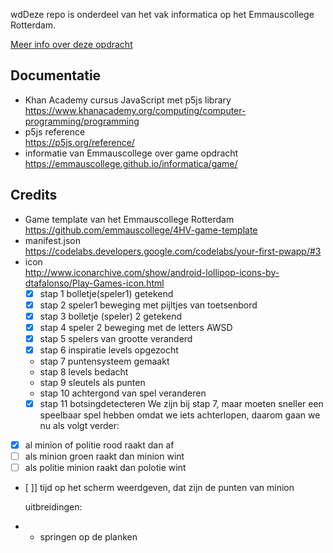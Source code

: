wdDeze repo is onderdeel van het vak informatica op het Emmauscollege Rotterdam.

[Meer info over deze opdracht](https://informatica.emmauscollege.nl/)

## Documentatie
- Khan Academy cursus JavaScript met p5js library <br>
https://www.khanacademy.org/computing/computer-programming/programming
- p5js reference <br>
https://p5js.org/reference/
- informatie van Emmauscollege over game opdracht <br>
https://emmauscollege.github.io/informatica/game/

## Credits
- Game template van het Emmauscollege Rotterdam <br>
        https://github.com/emmauscollege/4HV-game-template
- manifest.json <br>
        https://codelabs.developers.google.com/codelabs/your-first-pwapp/#3
- icon <br>
        http://www.iconarchive.com/show/android-lollipop-icons-by-dtafalonso/Play-Games-icon.html
  - [x] stap 1 bolletje(speler1) getekend
  - [x] stap 2 speler1 beweging met pijltjes van toetsenbord
  - [x] stap 3 bolletje (speler) 2 getekend
  - [x] stap 4 speler 2 beweging met de letters AWSD
  - [x] stap 5 spelers van grootte veranderd 
  - [x] stap 6 inspiratie levels opgezocht
  - stap 7 puntensysteem gemaakt 
  - stap 8 levels bedacht 
  - stap 9 sleutels als punten
  - stap 10 achtergond van spel veranderen
  - [x] stap 11 botsingdetecteren
We zijn bij stap 7, maar moeten sneller een speelbaar spel hebben omdat we iets achterlopen, daarom gaan we nu als  volgt verder:
- [x] al minion of politie rood raakt dan af
- [ ] als minion groen raakt dan minion wint
- [ ] als politie minion raakt dan polotie wint
- [ ]] tijd op het scherm weerdgeven, dat zijn de punten van minion

  uitbreidingen:
- - springen op de planken
